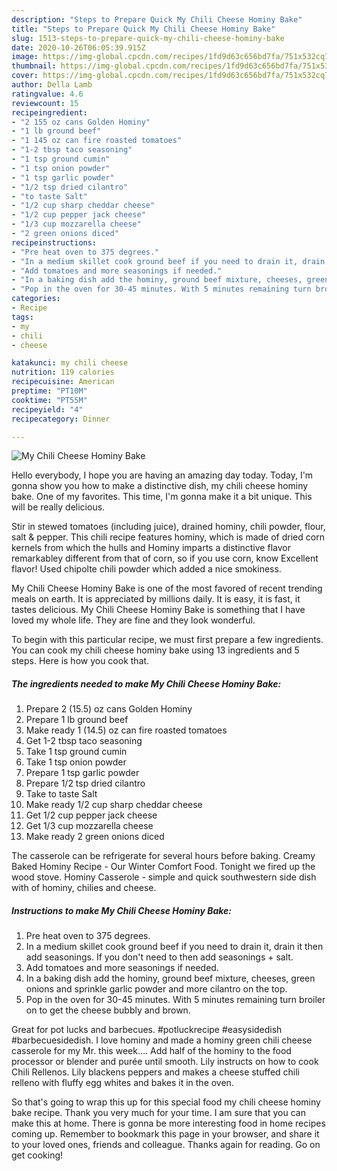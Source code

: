 ```yaml
---
description: "Steps to Prepare Quick My Chili Cheese Hominy Bake"
title: "Steps to Prepare Quick My Chili Cheese Hominy Bake"
slug: 1513-steps-to-prepare-quick-my-chili-cheese-hominy-bake
date: 2020-10-26T06:05:39.915Z
image: https://img-global.cpcdn.com/recipes/1fd9d63c656bd7fa/751x532cq70/my-chili-cheese-hominy-bake-recipe-main-photo.jpg
thumbnail: https://img-global.cpcdn.com/recipes/1fd9d63c656bd7fa/751x532cq70/my-chili-cheese-hominy-bake-recipe-main-photo.jpg
cover: https://img-global.cpcdn.com/recipes/1fd9d63c656bd7fa/751x532cq70/my-chili-cheese-hominy-bake-recipe-main-photo.jpg
author: Della Lamb
ratingvalue: 4.6
reviewcount: 15
recipeingredient:
- "2 155 oz cans Golden Hominy"
- "1 lb ground beef"
- "1 145 oz can fire roasted tomatoes"
- "1-2 tbsp taco seasoning"
- "1 tsp ground cumin"
- "1 tsp onion powder"
- "1 tsp garlic powder"
- "1/2 tsp dried cilantro"
- "to taste Salt"
- "1/2 cup sharp cheddar cheese"
- "1/2 cup pepper jack cheese"
- "1/3 cup mozzarella cheese"
- "2 green onions diced"
recipeinstructions:
- "Pre heat oven to 375 degrees."
- "In a medium skillet cook ground beef if you need to drain it, drain it then add seasonings. If you don&#39;t need to then add seasonings + salt."
- "Add tomatoes and more seasonings if needed."
- "In a baking dish add the hominy, ground beef mixture, cheeses, green onions and sprinkle garlic powder and more cilantro on the top."
- "Pop in the oven for 30-45 minutes. With 5 minutes remaining turn broiler on to get the cheese bubbly and brown."
categories:
- Recipe
tags:
- my
- chili
- cheese

katakunci: my chili cheese 
nutrition: 119 calories
recipecuisine: American
preptime: "PT10M"
cooktime: "PT55M"
recipeyield: "4"
recipecategory: Dinner

---
```



![My Chili Cheese Hominy Bake](https://img-global.cpcdn.com/recipes/1fd9d63c656bd7fa/751x532cq70/my-chili-cheese-hominy-bake-recipe-main-photo.jpg)

Hello everybody, I hope you are having an amazing day today. Today, I'm gonna show you how to make a distinctive dish, my chili cheese hominy bake. One of my favorites. This time, I'm gonna make it a bit unique. This will be really delicious.

Stir in stewed tomatoes (including juice), drained hominy, chili powder, flour, salt &amp; pepper. This chili recipe features hominy, which is made of dried corn kernels from which the hulls and Hominy imparts a distinctive flavor remarkabley different from that of corn, so if you use corn, know Excellent flavor! Used chipolte chili powder which added a nice smokiness.

My Chili Cheese Hominy Bake is one of the most favored of recent trending meals on earth. It is appreciated by millions daily. It is easy, it is fast, it tastes delicious. My Chili Cheese Hominy Bake is something that I have loved my whole life. They are fine and they look wonderful.


To begin with this particular recipe, we must first prepare a few ingredients. You can cook my chili cheese hominy bake using 13 ingredients and 5 steps. Here is how you cook that.

<!--inarticleads1-->

##### The ingredients needed to make My Chili Cheese Hominy Bake:

1. Prepare 2 (15.5) oz cans Golden Hominy
1. Prepare 1 lb ground beef
1. Make ready 1 (14.5) oz can fire roasted tomatoes
1. Get 1-2 tbsp taco seasoning
1. Take 1 tsp ground cumin
1. Take 1 tsp onion powder
1. Prepare 1 tsp garlic powder
1. Prepare 1/2 tsp dried cilantro
1. Take to taste Salt
1. Make ready 1/2 cup sharp cheddar cheese
1. Get 1/2 cup pepper jack cheese
1. Get 1/3 cup mozzarella cheese
1. Make ready 2 green onions diced


The casserole can be refrigerate for several hours before baking. Creamy Baked Hominy Recipe - Our Winter Comfort Food. Tonight we fired up the wood stove. Hominy Casserole - simple and quick southwestern side dish with of hominy, chilies and cheese. 

<!--inarticleads2-->

##### Instructions to make My Chili Cheese Hominy Bake:

1. Pre heat oven to 375 degrees.
1. In a medium skillet cook ground beef if you need to drain it, drain it then add seasonings. If you don&#39;t need to then add seasonings + salt.
1. Add tomatoes and more seasonings if needed.
1. In a baking dish add the hominy, ground beef mixture, cheeses, green onions and sprinkle garlic powder and more cilantro on the top.
1. Pop in the oven for 30-45 minutes. With 5 minutes remaining turn broiler on to get the cheese bubbly and brown.


Great for pot lucks and barbecues. #potluckrecipe #easysidedish #barbecuesidedish. I love hominy and made a hominy green chili cheese casserole for my Mr. this week…. Add half of the hominy to the food processor or blender and purée until smooth. Lily instructs on how to cook Chili Rellenos. Lily blackens peppers and makes a cheese stuffed chili relleno with fluffy egg whites and bakes it in the oven. 

So that's going to wrap this up for this special food my chili cheese hominy bake recipe. Thank you very much for your time. I am sure that you can make this at home. There is gonna be more interesting food in home recipes coming up. Remember to bookmark this page in your browser, and share it to your loved ones, friends and colleague. Thanks again for reading. Go on get cooking!
